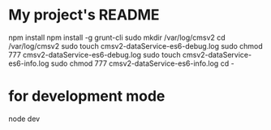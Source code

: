 # My project's README

npm install
npm install -g grunt-cli 
sudo mkdir /var/log/cmsv2
cd /var/log/cmsv2
sudo touch cmsv2-dataService-es6-debug.log
sudo chmod 777 cmsv2-dataService-es6-debug.log
sudo touch cmsv2-dataService-es6-info.log
sudo chmod 777 cmsv2-dataService-es6-info.log
cd -
# for development mode
node dev